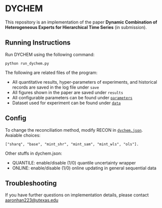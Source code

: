 # DYCHEM

This repository is an implementation of the paper **Dynamic Combination of Heterogeneous Experts for Hierarchical Time Series** (in submission).

## Running Instructions
Run DYCHEM using the following command:
```
python run_dychem.py
```
The following are related files of the program:
 - All quantitative results, hyper-parameters of experiments, and historical records are saved in the log file under `save`
 - All figures shown in the paper are saved under `results`
 - All configurable parameters can be found under [`parameters`](./parameters)
 - Dataset used for experiment can be found under [`data`](./data)

## Config
To change the reconciliation method, modify RECON in [`dychem.json`](./parameters/dychem.json). Avaiable choices:
```
["sharq", "base", "mint_shr", "mint_sam", "mint_wls", "ols"].
```
Other stuffs in dychem.json:
 - QUANTILE: enable/disable (1/0) quantile uncertainty wrapper
 - ONLINE: enable/disable (1/0) online updating in general sequential data

## Troubleshooting
If you have further questions on implementation details, please contact aaronhan223@utexas.edu
